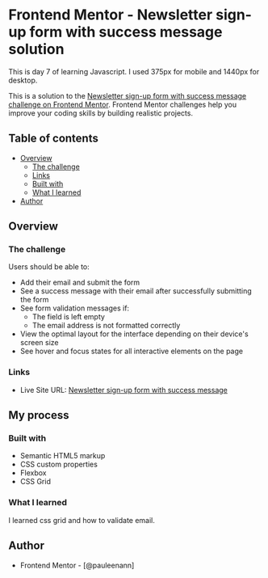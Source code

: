 # Frontend Mentor - Newsletter sign-up form with success message solution

This is day 7 of learning Javascript. I used 375px for mobile and 1440px for desktop.

This is a solution to the [Newsletter sign-up form with success message challenge on Frontend Mentor](https://www.frontendmentor.io/challenges/newsletter-signup-form-with-success-message-3FC1AZbNrv). Frontend Mentor challenges help you improve your coding skills by building realistic projects.

## Table of contents

- [Overview](#overview)
  - [The challenge](#the-challenge)
  - [Links](#links)
  - [Built with](#built-with)
  - [What I learned](#what-i-learned)
- [Author](#author)

## Overview

### The challenge

Users should be able to:

- Add their email and submit the form
- See a success message with their email after successfully submitting the form
- See form validation messages if:
  - The field is left empty
  - The email address is not formatted correctly
- View the optimal layout for the interface depending on their device's screen size
- See hover and focus states for all interactive elements on the page

### Links

- Live Site URL: [Newsletter sign-up form with success message ](https://65efe388166dac6a2acc8524--glistening-treacle-fca3bf.netlify.app/)

## My process

### Built with

- Semantic HTML5 markup
- CSS custom properties
- Flexbox
- CSS Grid

### What I learned

I learned css grid and how to validate email.

## Author

- Frontend Mentor - [@pauleenann]
